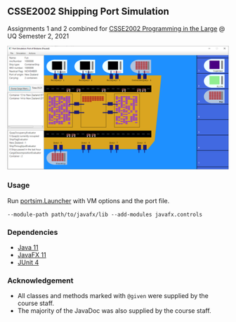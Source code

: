 ## CSSE2002 Shipping Port Simulation

Assignments 1 and 2 combined for [CSSE2002 Programming in the Large](https://my.uq.edu.au/programs-courses/course.html?course_code=CSSE2002) @ UQ Semester 2, 2021

![portsim](portsim.PNG)



### Usage

Run [portsim.Launcher](app/src/main/java/portsim/Launcher.java) with VM options and the port file.

```
--module-path path/to/javafx/lib --add-modules javafx.controls
```




### Dependencies

- [Java 11](https://jdk.java.net/archive/ )
- [JavaFX 11](https://gluonhq.com/products/javafx/ )
- [JUnit 4](https://junit.org/junit4/)



### Acknowledgement

- All classes and methods marked with `@given` were supplied by the course staff.
- The majority of the JavaDoc was also supplied by the course staff.
